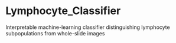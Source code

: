 # Lymphocyte_Classifier
Interpretable machine-learning classifier distinguishing lymphocyte subpopulations from whole-slide images
